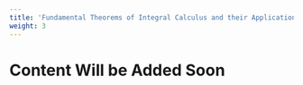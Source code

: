 ```yaml
---
title: 'Fundamental Theorems of Integral Calculus and their Applications'
weight: 3
---
```


# Content Will be Added Soon